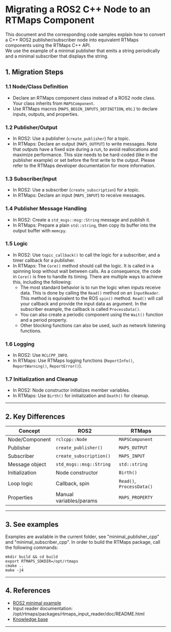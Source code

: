# Migrating a ROS2 C++ Node to an RTMaps Component

This document and the corresponding code samples explain how to convert a C++ ROS2 publisher/subscriber node into equivalent RTMaps components using the
RTMaps C++ API.  
We use the example of a minimal publisher that emits a string periodically and a minimal subscriber that displays the string.

## 1. Migration Steps

### 1.1 Node/Class Definition

- Declare an RTMaps component class instead of a ROS2 node class. Your class inherits from `MAPSComponent`.
- Use RTMaps macros (`MAPS_BEGIN_INPUTS_DEFINITION`, etc.) to declare inputs, outputs, and properties.

### 1.2 Publisher/Output

- In ROS2: Use a publisher (`create_publisher`) for a topic.
- In RTMaps: Declare an output (`MAPS_OUTPUT`) to write messages. Note that outputs have a fixed size during a run, to avoid reallocations and maximize performance. This size needs to be hard-coded (like in the publisher example) or set before the first write to the output. Please refer to the RTMaps developer documentation for more information.

### 1.3 Subscriber/Input

- In ROS2: Use a subscriber (`create_subscription`) for a topic.
- In RTMaps: Declare an input (`MAPS_INPUT`) to receive messages.

### 1.4 Publisher Message Handling

- In ROS2: Create a `std_msgs::msg::String` message and publish it.
- In RTMaps: Prepare a plain `std::string`, then copy its buffer into the output buffer with `memcpy`.

### 1.5 Logic

- In ROS2: Use `topic_callback()` to call the logic for a subscriber, and a timer callback for a publisher.
- In RTMaps: The `Core()` method should call the logic. It is called in a spinning loop without wait between calls. As a consequence, the code in `Core()` is free to handle its timing. There are multiple ways to achieve this, including the following:
  - The most standard behavior is to run the logic when inputs receive data. This is done by calling the `Read()` method on an `InputReader`. This method is equivalent to the ROS `spin()` method. `Read()` will call your callback and provide the input data as argument. In the subscriber example, the callback is called `ProcessData()`.
  - You can also create a periodic component using the `Wait()` function and a period property.
  - Other blocking functions can also be used, such as network listening functions.

### 1.6 Logging

- In ROS2: Use `RCLCPP_INFO`.
- In RTMaps: Use RTMaps logging functions (`ReportInfo()`, `ReportWarning()`, `ReportError()`).

### 1.7 Initialization and Cleanup

- In ROS2: Node constructor initializes member variables.
- In RTMaps: Use `Birth()` for initialization and `Death()` for cleanup.

---

## 2. Key Differences

| Concept        | ROS2                    | RTMaps                    |
|----------------|-------------------------|---------------------------|
| Node/Component | `rclcpp::Node`          | `MAPSComponent`           |
| Publisher      | `create_publisher()`    | `MAPS_OUTPUT`             |
| Subscriber     | `create_subscription()` | `MAPS_INPUT`              |
| Message object | `std_msgs::msg::String` | `std::string`             |
| Initialization | Node constructor        | `Birth()`                 |
| Loop logic     | Callback, spin          | `Read()`, `ProcessData()` |
| Properties     | Manual variables/params | `MAPS_PROPERTY`           |

---

## 3. See examples

Examples are available in the current folder, see "minimal_publisher_cpp" and "minimal_subscriber_cpp". In order to build
the RTMaps package, call the following commands:

```console
mkdir build && cd build
export RTMAPS_SDKDIR=/opt/rtmaps
cmake ..
make -j4
```

---

## 4. References

- [ROS2 minimal example](https://docs.ros.org/en/foxy/Tutorials/Beginner-Client-Libraries/Writing-A-Simple-Cpp-Publisher-And-Subscriber.html)
- Input reader documentation: /opt/rtmaps/packages/rtmaps_input_reader/doc/README.html
- [Knowledge base](https://support.intempora.com/hc/en-us)

---